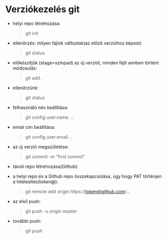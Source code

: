 # Verziókezelés git

- helyi repo létrehozása:
    > git init
- ellenőrzés: milyen fájlok változtak(az előző verzióhoz képest)
    > git status
- előkészítjük (stage=színpad) az új verziót, minden fájlt amiben történt módosulás:
    > git add .
- ellenőrzünk:
    > git status
- felhasználó név beállítása:
    > git config user.name ...
- emial cím beállítása:
    > git config user.email ...
- az új verzió megszületése:
    > git commit -m "first commit"

- távoli repo létrehozása(Github)
- a helyi repo és a Github repo összekapcsolása, úgy hogy PAT történjen a hitelesítés(token@):
    > git remote add origin https://token@github.com/...
- az első push:
    > git push -u origin master
- további push:
    > git push